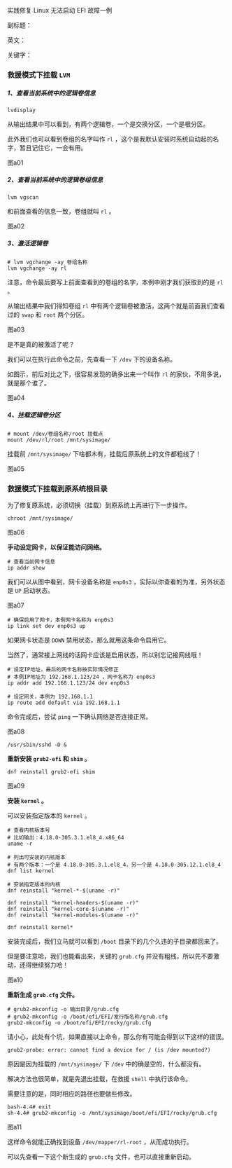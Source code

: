 实践修复 Linux 无法启动 EFI 故障一例

副标题：

英文：

关键字：







### 救援模式下挂载 `LVM` 



##### 1、查看当前系统中的**逻辑卷**信息

```
lvdisplay
```

从输出结果中可以看到，有两个逻辑卷，一个是交换分区，一个是根分区。

此外我们也可以看到卷组的名字叫作 `rl` ，这个是我默认安装时系统自动起的名字，暂且记住它，一会有用。

图a01



##### 2、查看当前系统中的**逻辑卷组**信息

```
lvm vgscan
```

和前面查看的信息一致，卷组就叫 `rl` 。

图a02



##### 3、激活**逻辑卷**

```
# lvm vgchange -ay 卷组名称
lvm vgchange -ay rl
```

注意，命令最后要写上前面查看到的卷组的名字，本例中刚才我们获取到的是 `rl` 。

从输出结果中我们得知卷组 `rl` 中有两个逻辑卷被激活，这两个就是前面我们查看过的 `swap` 和 `root` 两个分区。

图a03



是不是真的被激活了呢？

我们可以在执行此命令之前，先查看一下 `/dev` 下的设备名称。

如图示，前后对比之下，很容易发现的确多出来一个叫作 `rl` 的家伙，不用多说，就是那个谁了。

图a04



##### 4、挂载**逻辑卷**分区

```
# mount /dev/卷组名称/root 挂载点
mount /dev/rl/root /mnt/sysimage/
```

挂载前 `/mnt/sysimage/` 下啥都木有，挂载后原系统上的文件都粗线了！

图a05



### 救援模式下挂载到原系统根目录

为了修复原系统，必须切换（挂载）到原系统上再进行下一步操作。

```
chroot /mnt/sysimage/
```

图a06



**手动设定网卡，以保证能访问网络。**

```
# 查看当前网卡信息
ip addr show
```

我们可以从图中看到，网卡设备名称是 `enp0s3` ，实际以你查看的为准，另外状态是 `UP` 启动状态。

图a07



```
# 确保启用了网卡，本例网卡名称为 enp0s3
ip link set dev enp0s3 up
```

如果网卡状态是 `DOWN` 禁用状态，那么就用这条命令启用它。

当然了，通常接上网线的话网卡应该是启用状态，所以别忘记接网线哦！



```
# 设定IP地址，最后的网卡名称按实际情况修正
# 本例IP地址为 192.168.1.123/24 ，网卡名称为 enp0s3
ip addr add 192.168.1.123/24 dev enp0s3

# 设定网关，本例为 192.168.1.1
ip route add default via 192.168.1.1
```

命令完成后，尝试 `ping` 一下确认网络是否连接正常。

图a08



```
/usr/sbin/sshd -D &
```





**重新安装 `grub2-efi` 和 `shim` 。**

```
dnf reinstall grub2-efi shim
```

图a09





**安装 `kernel` 。**

可以安装指定版本的 `kernel` 。

```
# 查看内核版本号
# 比如输出：4.18.0-305.3.1.el8_4.x86_64
uname -r

# 列出可安装的内核版本
# 有两个版本：一个是 4.18.0-305.3.1.el8_4，另一个是 4.18.0-305.12.1.el8_4
dnf list kernel

# 安装指定版本的内核
dnf reinstall "kernel-*-$(uname -r)"

dnf reinstall "kernel-headers-$(uname -r)"
dnf reinstall "kernel-core-$(uname -r)"
dnf reinstall "kernel-modules-$(uname -r)"
```



```
dnf reinstall kernel*
```







安装完成后，我们立马就可以看到 `/boot` 目录下的几个久违的子目录都回来了。

但是要注意哈，我们也能看出来，关键的 `grub.cfg` 并没有粗线，所以先不要激动，还得继续努力哈！

图a10



**重新生成 `grub.cfg` 文件。**

```
# grub2-mkconfig -o 输出目录/grub.cfg
# grub2-mkconfig -o /boot/efi/EFI/发行版名称/grub.cfg
grub2-mkconfig -o /boot/efi/EFI/rocky/grub.cfg
```



请小心，此处有个坑，如果直接以上命令，那么你有可能会得到以下这样的错误。

```
grub2-probe: error: cannot find a device for / (is /dev mounted?)
```

原因是因为挂载的 `/mnt/sysimage/` 下 `/dev` 中的确是空的，什么都没有。

解决方法也很简单，就是先退出挂载，在救援 `shell` 中执行该命令。

需要注意的是，同时相应的路径也要做些修改。

```
bash-4.4# exit
sh-4.4# grub2-mkconfig -o /mnt/sysimage/boot/efi/EFI/rocky/grub.cfg
```

图a11



这样命令就能正确找到设备 `/dev/mapper/rl-root` ，从而成功执行。

可以先查看一下这个新生成的 `grub.cfg` 文件，也可以直接重新启动。